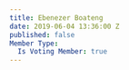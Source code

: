 ```yaml
---
title: Ebenezer Boateng
date: 2019-06-04 13:36:00 Z
published: false
Member Type:
  Is Voting Member: true
---
```


